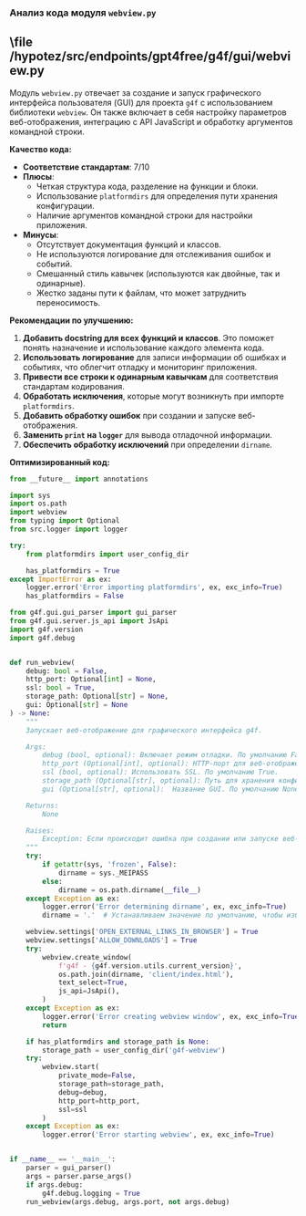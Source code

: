 ### **Анализ кода модуля `webview.py`**

## \file /hypotez/src/endpoints/gpt4free/g4f/gui/webview.py

Модуль `webview.py` отвечает за создание и запуск графического интерфейса пользователя (GUI) для проекта `g4f` с использованием библиотеки `webview`. Он также включает в себя настройку параметров веб-отображения, интеграцию с API JavaScript и обработку аргументов командной строки.

**Качество кода:**

- **Соответствие стандартам**: 7/10
- **Плюсы**:
  - Четкая структура кода, разделение на функции и блоки.
  - Использование `platformdirs` для определения пути хранения конфигурации.
  - Наличие аргументов командной строки для настройки приложения.
- **Минусы**:
  - Отсутствует документация функций и классов.
  - Не используются логирование для отслеживания ошибок и событий.
  - Смешанный стиль кавычек (используются как двойные, так и одинарные).
  - Жестко заданы пути к файлам, что может затруднить переносимость.

**Рекомендации по улучшению:**

1.  **Добавить docstring для всех функций и классов**. Это поможет понять назначение и использование каждого элемента кода.
2.  **Использовать логирование** для записи информации об ошибках и событиях, что облегчит отладку и мониторинг приложения.
3.  **Привести все строки к одинарным кавычкам** для соответствия стандартам кодирования.
4.  **Обработать исключения**, которые могут возникнуть при импорте `platformdirs`.
5.  **Добавить обработку ошибок** при создании и запуске веб-отображения.
6.  **Заменить `print` на `logger`** для вывода отладочной информации.
7.  **Обеспечить обработку исключений** при определении `dirname`.

**Оптимизированный код:**

```python
from __future__ import annotations

import sys
import os.path
import webview
from typing import Optional
from src.logger import logger

try:
    from platformdirs import user_config_dir

    has_platformdirs = True
except ImportError as ex:
    logger.error('Error importing platformdirs', ex, exc_info=True)
    has_platformdirs = False

from g4f.gui.gui_parser import gui_parser
from g4f.gui.server.js_api import JsApi
import g4f.version
import g4f.debug


def run_webview(
    debug: bool = False,
    http_port: Optional[int] = None,
    ssl: bool = True,
    storage_path: Optional[str] = None,
    gui: Optional[str] = None
) -> None:
    """
    Запускает веб-отображение для графического интерфейса g4f.

    Args:
        debug (bool, optional): Включает режим отладки. По умолчанию False.
        http_port (Optional[int], optional): HTTP-порт для веб-отображения. По умолчанию None.
        ssl (bool, optional): Использовать SSL. По умолчанию True.
        storage_path (Optional[str], optional): Путь для хранения конфигурации. По умолчанию None.
        gui (Optional[str], optional):  Название GUI. По умолчанию None.

    Returns:
        None

    Raises:
        Exception: Если происходит ошибка при создании или запуске веб-отображения.
    """
    try:
        if getattr(sys, 'frozen', False):
            dirname = sys._MEIPASS
        else:
            dirname = os.path.dirname(__file__)
    except Exception as ex:
        logger.error('Error determining dirname', ex, exc_info=True)
        dirname = '.'  # Устанавливаем значение по умолчанию, чтобы избежать дальнейших ошибок

    webview.settings['OPEN_EXTERNAL_LINKS_IN_BROWSER'] = True
    webview.settings['ALLOW_DOWNLOADS'] = True
    try:
        webview.create_window(
            f'g4f - {g4f.version.utils.current_version}',
            os.path.join(dirname, 'client/index.html'),
            text_select=True,
            js_api=JsApi(),
        )
    except Exception as ex:
        logger.error('Error creating webview window', ex, exc_info=True)
        return

    if has_platformdirs and storage_path is None:
        storage_path = user_config_dir('g4f-webview')
    try:
        webview.start(
            private_mode=False,
            storage_path=storage_path,
            debug=debug,
            http_port=http_port,
            ssl=ssl
        )
    except Exception as ex:
        logger.error('Error starting webview', ex, exc_info=True)


if __name__ == '__main__':
    parser = gui_parser()
    args = parser.parse_args()
    if args.debug:
        g4f.debug.logging = True
    run_webview(args.debug, args.port, not args.debug)